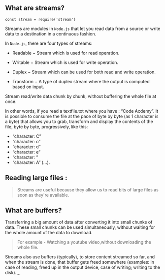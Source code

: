 ## What are streams?
`const stream = require('stream')`

Streams are modules in `Node.js` that let you read data from a source or write data to a destination in a continuous fashion.


In `Node.js`, there are four types of streams:

  * Readable − Stream which is used for read operation.

  * Writable − Stream which is used for write operation.

  * Duplex − Stream which can be used for both read and write operation.

  * Transform − A type of duplex stream where the output is computed based on input.

Stream  read/write data chunk by chunk, without buffering the whole file at once.

In other words, if you read a textfile.txt where you have :
“Code Acdemy”. It is possible to consume the file at the pace of byte by byte (as 1 character is a byte) that allows you to grab, transform and display the contents of the file, byte by byte, progressively, like this:

* “character: C”
* “character: o”
* “character: d”
* “character: e”
* “character: “
* “character: A”
(…).

## Reading large files :

>  Streams are useful because they allow us to read bits of large files as soon as they're available.


## What are buffers?

Transferring a big amount of data after converting it into small chunks of data. These small chunks can be used simultaneously, without waiting for the whole amount of the data to download.

> For example - Watching a youtube video,without downloading the whole file.

Streams also use buffers (typically), to store content streamed so far, and when the stream is done, that buffer gets freed somewhere (examples: in case of reading, freed up in the output device, case of writing; writing to the disk).
_
